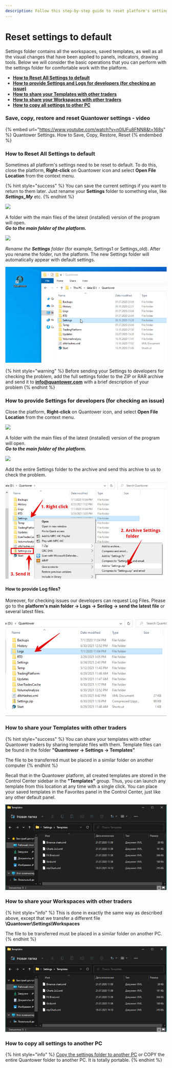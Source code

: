 ```yaml
---
description: Follow this step-by-step guide to reset platform's settings to default
---
```


# Reset settings to default

Settings folder contains all the workspaces, saved templates, as well as all the visual changes that have been applied to panels, indicators, drawing tools. Below we will consider the basic operations that you can perform with the settings folder for comfortable work with the platform.

* [**How to Reset All Settings to default**](reset-settings-to-default.md#how-to-reset-all-settings-to-default)
* [**How to provide Settings and Logs for developers (for checking an issue)**](reset-settings-to-default.md#how-to-provide-settings-for-developers-for-checking-an-issue)
* [**How to share your Templates with other traders**](reset-settings-to-default.md#how-to-share-your-templates-with-other-traders)
* [**How to share your  Workspaces with other traders**](reset-settings-to-default.md#how-to-share-your-workspaces-with-other-traders)
* [**How to copy all settings to other PC**](reset-settings-to-default.md#how-to-copy-all-settings-to-other-pc)

### **Save, copy, restore and reset Quantower settings - video**

{% embed url="https://www.youtube.com/watch?v=n0lUFu8FNN8&t=168s" %}
Quantower Settings. How to Save, Copy, Restore, Reset
{% endembed %}

### How to Reset All Settings to default

Sometimes all platform's settings need to be reset to default. To do this, close the platform, **Right-click** on Quantower icon and select **Open File Location** from the context menu.

{% hint style="success" %}
You can save the current settings if you want to return to them later. Just rename your **Settings** folder to something else, like _**Settings\_My**_ etc.
{% endhint %}

![](../.gitbook/assets/screenshot\_39.png)

A folder with the main files of the latest (installed) version of the program will open. \
_**Go to the main folder of the platform.**_

![](../.gitbook/assets/screenshot\_40.png)

_Rename the **Settings** folder_ (for example, Settings1 or Settings\_old). After you rename the folder, run the platform. The new Settings folder will automatically appear with default settings.

![The new Settings folder will automatically appear with default settings](../.gitbook/assets/settings-folder.gif)

{% hint style="warning" %}
Before sending your Settings to developers for checking the problem, add the full settings folder to the ZIP or RAR archive and send it to **info@quantower.com** with a brief description of your problem
{% endhint %}

### How to provide Settings for developers (for checking an issue)

Close the platform, **Right-click** on Quantower icon, and select **Open File Location** from the context menu.

![](../.gitbook/assets/screenshot\_39.png)

A folder with the main files of the latest (installed) version of the program will open.\
_**Go to the main folder of the platform.**_

![](../.gitbook/assets/screenshot\_40.png)

Add the entire Settings folder to the archive and send this archive to us to check the problem.

![](<../.gitbook/assets/image (265).png>)

#### How to provide Log files?

Moreover, for checking issues our developers can request Log Files. Please go to the **platform's main folder -> Logs -> Serilog -> send the latest file** or several latest files.&#x20;

![](<../.gitbook/assets/image (267).png>)

### How to share your Templates with other traders

{% hint style="success" %}
You can share your templates with other Quantower traders by sharing template files with them. Template files can be found in the folder **"Quantower -> Settings -> Templates"**

The file to be transferred must be placed in a similar folder on another computer
{% endhint %}

Recall that in the Quantower platform, all created templates are stored in the Control Center sidebar in the **"Templates"** group. Thus, you can launch any template from this location at any time with a single click. You can place your saved templates in the Favorites panel in the Control Center, just like any other default panel.

![](<../.gitbook/assets/image (313).png>)

### How to share your Workspaces with other traders

{% hint style="info" %}
This is done in exactly the same way as described above, except that we transfer a different file **\Quantower\Settings\Workspaces**

The file to be transferred must be placed in a similar folder on another PC.
{% endhint %}

![](<../.gitbook/assets/image (311).png>)

### How to copy all settings to another PC

{% hint style="info" %}
[Copy the settings folder to another PC](reset-settings-to-default.md#how-to-provide-settings-for-developers-for-checking-an-issue) or COPY the entire Quantower folder to another PC. It is totally portable.
{% endhint %}





